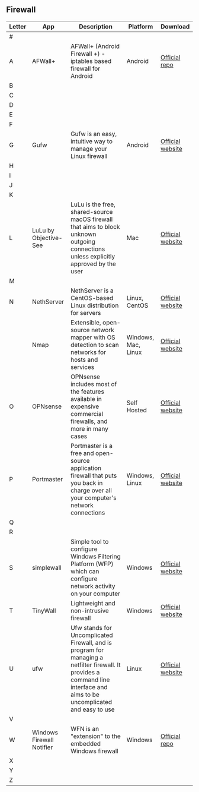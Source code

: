## Firewall
| Letter | App | Description |Platform| Download |
| --- | --- | --- | --- |--- |
| # | | | |
| A |AFWall+ |AFWall+ (Android Firewall +) - iptables based firewall for Android |Android|[Official repo](https://github.com/ukanth/afwall) |
| B | | | |
| C | | | |
| D | | | |
| E | | | |
| F | | | |
| G | Gufw| Gufw is an easy, intuitive way to manage your Linux firewall|Android|[Official website](http://gufw.org/) |
| H | | | |
| I | | | |
| J | | | |
| K | | | |
| L |LuLu by Objective-See |LuLu is the free, shared-source macOS firewall that aims to block unknown outgoing connections unless explicitly approved by the user |Mac|[Official website](https://objective-see.com/products/lulu.html) |
| M | | | |
| N |NethServer|NethServer is a CentOS-based Linux distribution for servers|Linux, CentOS|[Official website](http://www.nethserver.org/)|
|   |Nmap |Extensible, open-source network mapper with OS detection to scan networks for hosts and services |Windows, Mac, Linux|[Official website](http://nmap.org/) |
| O | OPNsense |OPNsense includes most of the features available in expensive commercial firewalls, and more in many cases |Self Hosted|[Official website](https://opnsense.org/) |
| P |Portmaster|Portmaster is a free and open-source application firewall that puts you back in charge over all your computer's network connections|Windows, Linux|[Official website](https://safing.io/)|
| Q | | | |
| R | | | |
| S |simplewall |Simple tool to configure Windows Filtering Platform (WFP) which can configure network activity on your computer|Windows|[Official website](http://www.henrypp.org/product/simplewall) |
| T |TinyWall |Lightweight and non-intrusive firewall |Windows|[Official website](https://tinywall.pados.hu/)|
| U | ufw|Ufw stands for Uncomplicated Firewall, and is program for managing a netfilter firewall. It provides a command line interface and aims to be uncomplicated and easy to use |Linux|[Official website](https://launchpad.net/ufw) |
| V | | | |
| W |Windows Firewall Notifier |WFN is an "extension" to the embedded Windows firewall|Windows|[Official repo](https://github.com/wokhansoft/WFN) |
| X | | | |
| Y | | | |
| Z | | | |